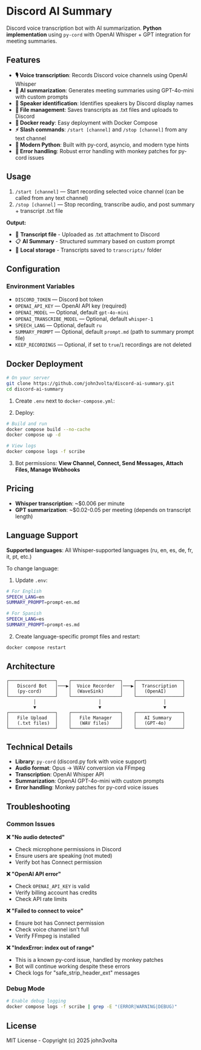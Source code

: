 # Discord AI Summary

Discord voice transcription bot with AI summarization. **Python implementation** using `py-cord` with OpenAI Whisper + GPT integration for meeting summaries.

## Features

- **🎙️ Voice transcription**: Records Discord voice channels using OpenAI Whisper
- **🤖 AI summarization**: Generates meeting summaries using GPT-4o-mini with custom prompts
- **👥 Speaker identification**: Identifies speakers by Discord display names
- **📁 File management**: Saves transcripts as .txt files and uploads to Discord
- **🐳 Docker ready**: Easy deployment with Docker Compose
- **⚡ Slash commands**: `/start [channel]` and `/stop [channel]` from any text channel
- **🐍 Modern Python**: Built with py-cord, asyncio, and modern type hints
- **🔧 Error handling**: Robust error handling with monkey patches for py-cord issues

## Usage

1. `/start [channel]` — Start recording selected voice channel (can be called from any text channel)
2. `/stop [channel]` — Stop recording, transcribe audio, and post summary + transcript .txt file

**Output:**
- 📝 **Transcript file** - Uploaded as .txt attachment to Discord
- 📋 **AI Summary** - Structured summary based on custom prompt
- 💾 **Local storage** - Transcripts saved to `transcripts/` folder

## Configuration

### Environment Variables

- `DISCORD_TOKEN` — Discord bot token
- `OPENAI_API_KEY` — OpenAI API key (required)
- `OPENAI_MODEL` — Optional, default `gpt-4o-mini`
- `OPENAI_TRANSCRIBE_MODEL` — Optional, default `whisper-1`
- `SPEECH_LANG` — Optional, default `ru`
- `SUMMARY_PROMPT` — Optional, default `prompt.md` (path to summary prompt file)
- `KEEP_RECORDINGS` — Optional, if set to `true`/`1` recordings are not deleted

## Docker Deployment

```bash
# On your server
git clone https://github.com/john3volta/discord-ai-summary.git
cd discord-ai-summary
```

1) Create `.env` next to `docker-compose.yml`:

2) Deploy:
```bash
# Build and run
docker compose build --no-cache
docker compose up -d

# View logs
docker compose logs -f scribe
```

3) Bot permissions: **View Channel, Connect, Send Messages, Attach Files, Manage Webhooks**

## Pricing

- **Whisper transcription**: ~$0.006 per minute
- **GPT summarization**: ~$0.02-0.05 per meeting (depends on transcript length)

## Language Support

**Supported languages**: All Whisper-supported languages (ru, en, es, de, fr, it, pt, etc.)

To change language:

1) Update `.env`:
```bash
# For English
SPEECH_LANG=en
SUMMARY_PROMPT=prompt-en.md

# For Spanish  
SPEECH_LANG=es
SUMMARY_PROMPT=prompt-es.md
```

2) Create language-specific prompt files and restart:
```bash
docker compose restart
```

## Architecture

```
┌─────────────────┐    ┌──────────────────┐    ┌─────────────────┐
│   Discord Bot   │───▶│  Voice Recorder  │───▶│  Transcription  │
│   (py-cord)     │    │  (WaveSink)      │    │   (OpenAI)      │
└─────────────────┘    └──────────────────┘    └─────────────────┘
          │                       │                       │
          ▼                       ▼                       ▼
┌─────────────────┐    ┌──────────────────┐    ┌─────────────────┐
│   File Upload   │    │   File Manager   │    │   AI Summary    │
│   (.txt files)  │    │   (WAV files)    │    │   (GPT-4o)      │
└─────────────────┘    └──────────────────┘    └─────────────────┘
```

## Technical Details

- **Library**: `py-cord` (discord.py fork with voice support)
- **Audio format**: Opus → WAV conversion via FFmpeg
- **Transcription**: OpenAI Whisper API
- **Summarization**: OpenAI GPT-4o-mini with custom prompts
- **Error handling**: Monkey patches for py-cord voice issues

## Troubleshooting

### Common Issues

**❌ "No audio detected"**
- Check microphone permissions in Discord
- Ensure users are speaking (not muted)
- Verify bot has Connect permission

**❌ "OpenAI API error"**
- Check `OPENAI_API_KEY` is valid
- Verify billing account has credits
- Check API rate limits

**❌ "Failed to connect to voice"**
- Ensure bot has Connect permission
- Check voice channel isn't full
- Verify FFmpeg is installed

**❌ "IndexError: index out of range"**
- This is a known py-cord issue, handled by monkey patches
- Bot will continue working despite these errors
- Check logs for "safe_strip_header_ext" messages

### Debug Mode
```bash
# Enable debug logging
docker compose logs -f scribe | grep -E "(ERROR|WARNING|DEBUG)"
```

## License

MIT License - Copyright (c) 2025 john3volta
